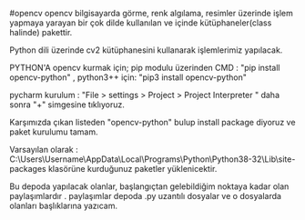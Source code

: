 #opencv
opencv bilgisayarda görme, renk algılama, resimler üzerinde işlem yapmaya yarayan bir çok dilde kullanılan ve içinde kütüphaneler(class halinde) pakettir.

Python dili üzerinde cv2 kütüphanesini kullanarak işlemlerimiz yapılacak.

PYTHON'A opencv kurmak için;
pip modulu üzerinden CMD : "pip install opencv-python" , python3++ için: "pip3 install opencv-python"

pycharm kurulum : "File > settings > Project > Project Interpreter "  daha sonra "+" simgesine tıklıyoruz.

Karşımızda çıkan listeden "opencv-python" bulup install package diyoruz ve paket kurulumu tamam.

Varsayılan olarak : C:\Users\Username\AppData\Local\Programs\Python\Python38-32\Lib\site-packages klasörüne kurduğunuz paketler yüklenicektir.

Bu depoda yapılacak olanlar, başlangıçtan gelebildiğim noktaya kadar olan paylaşımlardır . paylaşımlar depoda .py uzantılı dosyalar ve o dosyalarda olanları başlıklarına yazıcam.

